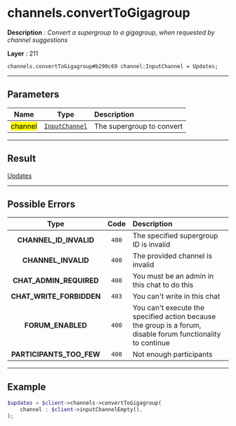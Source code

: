 # channels.convertToGigagroup

**Description** : *Convert a supergroup to a gigagroup, when requested by channel suggestions*

**Layer** : 211

```tl
channels.convertToGigagroup#b290c69 channel:InputChannel = Updates;
```

---

## Parameters

| Name | Type | Description |
| :---: | :---: | :--- |
| <mark>channel</mark> | [`InputChannel`](type/InputChannel) | The supergroup to convert |

---

## Result

[Updates](type/Updates)

---

## Possible Errors

| Type | Code | Description |
| :---: | :---: | :--- |
| **CHANNEL_ID_INVALID** | `400` | The specified supergroup ID is invalid |
| **CHANNEL_INVALID** | `400` | The provided channel is invalid |
| **CHAT_ADMIN_REQUIRED** | `400` | You must be an admin in this chat to do this |
| **CHAT_WRITE_FORBIDDEN** | `403` | You can't write in this chat |
| **FORUM_ENABLED** | `400` | You can't execute the specified action because the group is a forum, disable forum functionality to continue |
| **PARTICIPANTS_TOO_FEW** | `400` | Not enough participants |

---

## Example

```php
$updates = $client->channels->convertToGigagroup(
	channel : $client->inputChannelEmpty(),
);
```